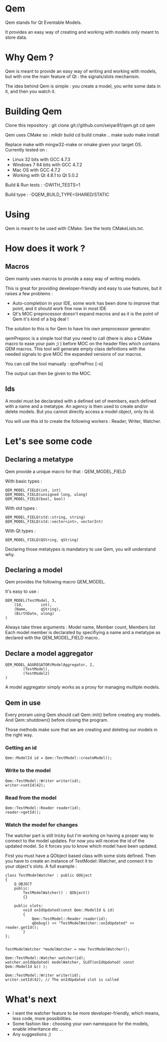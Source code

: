 # Qem

Qem stands for Qt Eventable Models.

It provides an easy way of creating and working with models only meant to store data.

# Why Qem ?

Qem is meant to provide an easy way of writing and working with models, but with one the main feature of Qt : the signals/slots mechanism.

The idea behind Qem is simple : you create a model, you write some data in it, and then you watch it.

# Building Qem

Clone this repository : 
	git clone git://github.com/seiyar81/qem.git
	cd qem

Qem uses CMake so : 
	mkdir build
	cd build
	cmake ..
	make
	sudo make install

Replace make with mingw32-make or nmake given your target OS.
Currently tested on : 
* Linux 32 bits with GCC 4.7.3
* Windows 7 64 bits with GCC 4.7.2
* Mac OS with GCC 4.7.2
* Working with Qt 4.8.1 to Qt 5.0.2

Build & Run tests : 
	-DWITH_TESTS=1

Build type : 
	-DQEM_BUILD_TYPE=SHARED/STATIC

# Using

Qem is meant to be used with CMake.
See the tests CMakeLists.txt.

# How does it work ?

## Macros

Qem mainly uses macros to provide a easy way of writing models.

This is great for providing developer-friendly and easy to use features, but it raises a few problems : 
* Auto-completion in your IDE, some work has been done to improve that point, and it should work fine now in most IDE
* Qt's MOC preprocessor doesn't expand macros and as it is the point of Qem it's kind of a big deal !

The solution to this is for Qem to have his own preprocessor generator.

qemPreproc is a simple tool that you need to call (there is also a CMake macro to ease your pain ;) ) before MOC on the header files which contains QEM macros.
This tool will generate empty class definitions with the needed signals to give MOC the expanded versions of our macros.

You can call the tool manually : 
	qcePreProc [-o<outputFile>] <inputFile>

The output can then be given to the MOC.

## Ids

A model must be declarated with a defined set of members, each defined with a name and a metatype.
An agency is then used to create and/or delete models.
But you cannot directly access a model object, only its id.

You will use this id to create the following workers : Reader, Writer, Watcher.

# Let's see some code

## Declaring a metatype

Qem provide a unique macro for that : QEM_MODEL_FIELD

With basic types : 

	QEM_MODEL_FIELD(int, int)
	QEM_MODEL_FIELD(unsigned long, ulong)
	QEM_MODEL_FIELD(bool, bool)

With std types : 

	QEM_MODEL_FIELD(std::string, string)
	QEM_MODEL_FIELD(std::vector<int>, vectorInt)

With Qt types : 
	
	QEM_MODEL_FIELD(QString, qString)	

Declaring those metatypes is mandatory to use Qem, you will understand why.

## Declaring a model

Qem provides the following macro QEM_MODEL.

It's easy to use : 

	QEM_MODEL(TestModel, 3,
		(Id,		int),
		(Name,		qString),
		(BirthDate,	ulong)
	)

Always take three arguments : Model name, Member count, Members list
Each model member is declarated by specifiying a name and a metatype as declared with the QEM_MODEL_FIELD macro..

## Declare a model aggregator

	QEM_MODEL_AGGREGATOR(ModelAggregator, 2,
        	(TestModel),
	        (TestModel2)
	)
        
A model aggregator simply works as a proxy for managing multiple models.

## Qem in use

Every proram using Qem should call Qem::init() before creating any models.
And Qem::shutdown() before closing the program.

Those methods make sure that we are creating and deleting our models in the right way.

### Getting an id

	Qem::ModelId id = Qem::TestModel::createModel();

### Write to the model

	Qem::TestModel::Writer writer(id);
	writer->setId(42);

### Read from the model

	Qem::TestModel::Reader reader(id);
	reader->getId();

### Watch the model for changes

The watcher part is still tricky but I'm working on having a proper way to connect to the model updates.
For now you will receive the id of the updated model. So it forces you to know which model have been updated.

First you must have a QObject based class with some slots defined.
Then you have to create an instance of TestModel::Watcher, and connect it to your object's slots.
A full example : 

	class TestModelWatcher : public QObject
	{
		Q_OBJECT
		public:	
			TestModelWatcher() : QObject()
			{}

		public slots:
			void onIdUpdated(const Qem::ModelId & id)
			{
				Qem::TestModel::Reader reader(id);
				qDebug() << "TestModelWatcher::onIdUpdated" << reader.getId();
			}
	};


	TestModelWatcher *modelWatcher = new TestModelWatcher();

	Qem::TestModel::Watcher watcher(id);
	watcher.onIdUpdated( modelWatcher, SLOT(onIdUpdated( const Qem::ModelId &)) );

	Qem::TestModel::Writer writer(id);
	writer.setId(42); // The onIdUpdated slot is called

# What's next

* I want the watcher feature to be more developer-friendly, which means, less code, more possibilities.
* Some fashion like : choosing your own namespace for the models, enable inheritance etc ...
* Any suggestions ;)
